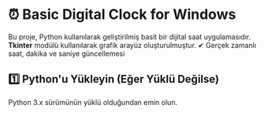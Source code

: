 # ⏰ Basic Digital Clock for Windows

Bu proje, Python kullanılarak geliştirilmiş basit bir dijital saat uygulamasıdır. **Tkinter** modülü kullanılarak grafik arayüz oluşturulmuştur.
✔ Gerçek zamanlı saat, dakika ve saniye güncellemesi  

## 1️⃣ **Python'u Yükleyin (Eğer Yüklü Değilse)**  
Python 3.x sürümünün yüklü olduğundan emin olun.
